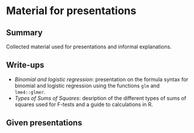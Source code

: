 # Material for presentations

## Summary

Collected material used for presentations and informal explanations.

## Write-ups

- *Binomial and logistic regression*: presentation on the formula syntax for binomial and logistic regression using the functions `glm` and `lme4::glmer`.
- *Types of Sums of Squares*: desription of the different types of sums of squares used for F-tests and a guide to calculations in R.

## Given presentations




